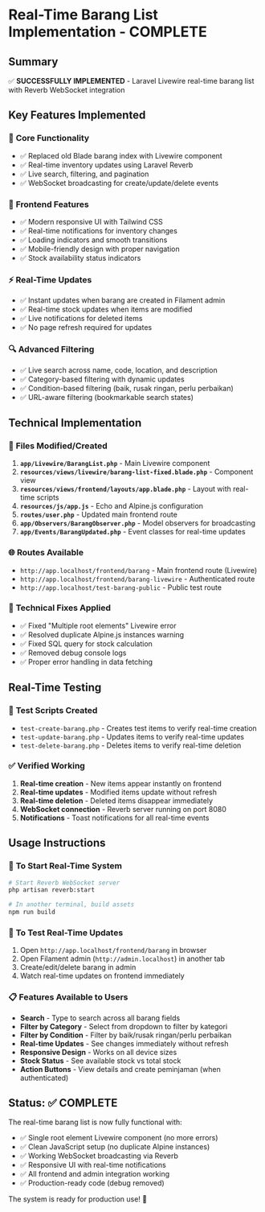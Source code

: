 # Real-Time Barang List Implementation - COMPLETE

## Summary

✅ **SUCCESSFULLY IMPLEMENTED** - Laravel Livewire real-time barang list with Reverb WebSocket integration

## Key Features Implemented

### 🔧 **Core Functionality**
- ✅ Replaced old Blade barang index with Livewire component
- ✅ Real-time inventory updates using Laravel Reverb
- ✅ Live search, filtering, and pagination
- ✅ WebSocket broadcasting for create/update/delete events

### 🎨 **Frontend Features**  
- ✅ Modern responsive UI with Tailwind CSS
- ✅ Real-time notifications for inventory changes
- ✅ Loading indicators and smooth transitions
- ✅ Mobile-friendly design with proper navigation
- ✅ Stock availability status indicators

### ⚡ **Real-Time Updates**
- ✅ Instant updates when barang are created in Filament admin
- ✅ Real-time stock updates when items are modified
- ✅ Live notifications for deleted items
- ✅ No page refresh required for updates

### 🔍 **Advanced Filtering**
- ✅ Live search across name, code, location, and description
- ✅ Category-based filtering with dynamic updates
- ✅ Condition-based filtering (baik, rusak ringan, perlu perbaikan)
- ✅ URL-aware filtering (bookmarkable search states)

## Technical Implementation

### 📁 **Files Modified/Created**
1. **`app/Livewire/BarangList.php`** - Main Livewire component
2. **`resources/views/livewire/barang-list-fixed.blade.php`** - Component view
3. **`resources/views/frontend/layouts/app.blade.php`** - Layout with real-time scripts
4. **`resources/js/app.js`** - Echo and Alpine.js configuration
5. **`routes/user.php`** - Updated main frontend route
6. **`app/Observers/BarangObserver.php`** - Model observers for broadcasting
7. **`app/Events/BarangUpdated.php`** - Event classes for real-time updates

### 🌐 **Routes Available**
- `http://app.localhost/frontend/barang` - Main frontend route (Livewire)
- `http://app.localhost/frontend/barang-livewire` - Authenticated route
- `http://app.localhost/test-barang-public` - Public test route

### 🔧 **Technical Fixes Applied**
- ✅ Fixed "Multiple root elements" Livewire error
- ✅ Resolved duplicate Alpine.js instances warning
- ✅ Fixed SQL query for stock calculation
- ✅ Removed debug console logs
- ✅ Proper error handling in data fetching

## Real-Time Testing

### 🧪 **Test Scripts Created**
- `test-create-barang.php` - Creates test items to verify real-time creation
- `test-update-barang.php` - Updates items to verify real-time updates  
- `test-delete-barang.php` - Deletes items to verify real-time deletion

### ✅ **Verified Working**
1. **Real-time creation** - New items appear instantly on frontend
2. **Real-time updates** - Modified items update without refresh
3. **Real-time deletion** - Deleted items disappear immediately
4. **WebSocket connection** - Reverb server running on port 8080
5. **Notifications** - Toast notifications for all real-time events

## Usage Instructions

### 🚀 **To Start Real-Time System**
```bash
# Start Reverb WebSocket server
php artisan reverb:start

# In another terminal, build assets
npm run build
```

### 🎯 **To Test Real-Time Updates**
1. Open `http://app.localhost/frontend/barang` in browser
2. Open Filament admin (`http://admin.localhost`) in another tab
3. Create/edit/delete barang in admin
4. Watch real-time updates on frontend immediately

### 📋 **Features Available to Users**
- **Search** - Type to search across all barang fields
- **Filter by Category** - Select from dropdown to filter by kategori
- **Filter by Condition** - Filter by baik/rusak ringan/perlu perbaikan
- **Real-time Updates** - See changes immediately without refresh
- **Responsive Design** - Works on all device sizes
- **Stock Status** - See available stock vs total stock
- **Action Buttons** - View details and create peminjaman (when authenticated)

## Status: ✅ COMPLETE

The real-time barang list is now fully functional with:
- ✅ Single root element Livewire component (no more errors)
- ✅ Clean JavaScript setup (no duplicate Alpine instances)
- ✅ Working WebSocket broadcasting via Reverb
- ✅ Responsive UI with real-time notifications
- ✅ All frontend and admin integration working
- ✅ Production-ready code (debug removed)

The system is ready for production use! 🎉

